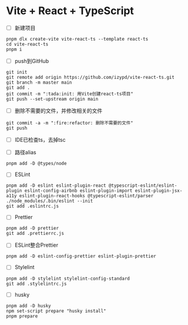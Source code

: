 # Vite + React + TypeScript

- [ ] 新建项目

```shell
pnpm dlx create-vite vite-react-ts --template react-ts
cd vite-react-ts
pnpm i
```

- [ ] push到GitHub

```shell
git init
git remote add origin https://github.com/izypd/vite-react-ts.git
git branch -m master main
git add .
git commit -m ":tada:init: 用Vite创建react-ts项目"
git push --set-upstream origin main
```

- [ ] 删除不需要的文件，并修改相关的文件

```shell
git commit -a -m ":fire:refactor: 删除不需要的文件"
git push
```

- [ ] IDE已检查ts，去掉tsc

- [ ] 路径alias

```shell
pnpm add -D @types/node
```

- [ ] ESLint

```shell
pnpm add -D eslint eslint-plugin-react @typescript-eslint/eslint-plugin eslint-config-airbnb eslint-plugin-import eslint-plugin-jsx-a11y eslint-plugin-react-hooks @typescript-eslint/parser
./node_modules/.bin/eslint --init
git add .eslintrc.js
```

- [ ] Prettier

```shell
pnpm add -D prettier
git add .prettierrc.js
```

- [ ] ESLint整合Prettier

```shell
pnpm add -D eslint-config-prettier eslint-plugin-prettier
```

- [ ] Stylelint

```shell
pnpm add -D stylelint stylelint-config-standard
git add .stylelintrc.js
```

- [ ] husky

```shell
pnpm add -D husky
npm set-script prepare "husky install"
pnpm prepare
```


